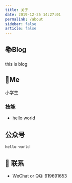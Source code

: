 ```yaml
---
title: 关于
date: 2019-12-25 14:27:01
permalink: /about
sidebar: false
article: false
---
```


## 📚Blog
this is blog

<!-- 这是一个兼具博客文章、知识管理、文档查找的个人网站，主要内容是Web前端技术。如果你喜欢这个博客&主题欢迎到[GitHub](https://github.com/shuailee/vuepress-theme-vdoing)点个Star，或者交换[友链](/friends/) ( •̀ ω •́ )✧

:::tip
文章内容仅是我个人的小总结，资历尚浅，如有误还请指正。
:::

[更新日志](https://github.com/shuailee/vuepress-theme-vdoing/commits/master)

## 🎨Theme

[<img src="https://github-readme-stats.vercel.app/api/pin/?username=klein&amp;repo=vuepress-theme-vdoing" alt="ReadMe Card" class="no-zoom">](https://github.com/shuailee/vuepress-theme-vdoing)
[<img src="https://github-readme-stats.vercel.app/api/pin/?username=klein&amp;repo=vuepress-theme-vdoing-doc" alt="ReadMe Card" class="no-zoom">](https://doc.klein.com/)

本站主题是 [`Vdoing`](https://github.com/shuailee/vuepress-theme-vdoing)，这是一款简洁高效的VuePress 知识管理&博客 主题。旨在轻松打造一个`结构化`与`碎片化`并存的个人在线知识库&博客，让你的知识海洋像一本本书一样清晰易读。配合多维索引，让每一个知识点都可以快速定位！ 更多[详情](https://github.com/shuailee/vuepress-theme-vdoing)。
 -->
 
 
<!-- <a href="https://github.com/shuailee/vuepress-theme-vdoing" target="_blank"><img src='https://img.shields.io/github/stars/klein/vuepress-theme-vdoing' alt='GitHub stars' class="no-zoom"></a>
<a href="https://github.com/shuailee/vuepress-theme-vdoing" target="_blank"><img src='https://img.shields.io/github/forks/klein/vuepress-theme-vdoing' alt='GitHub forks' class="no-zoom"></a> -->


## 🐼Me
小学生

### 技能
* hello world

<!-- 本人↓↓↓

<img src='https://cdn.jsdelivr.net/gh/klein/image_store/blog/20200103123203.jpg' alt='本人照片' style="width:106px;"> -->


## 公众号
`hello world`
<!-- <img src="https://cdn.jsdelivr.net/gh/klein/image_store@master/blog/qrcode.zdqv9mlfc0g.jpg"  style="width:30%;" /> -->



## :email: 联系

- WeChat or QQ: <a :href="qqUrl" class='qq'>919691653</a>



<script>
  export default {
    data(){
      return {
        qqUrl: 'tencent://message/?uin=919691653&Site=&Menu=yes'
      }
    },
    mounted(){
      const flag =  navigator.userAgent.match(/(phone|pad|pod|iPhone|iPod|ios|iPad|Android|Mobile|BlackBerry|IEMobile|MQQBrowser|JUC|Fennec|wOSBrowser|BrowserNG|WebOS|Symbian|Windows Phone)/i);
      if(flag){
        this.qqUrl = 'mqqwpa://im/chat?chat_type=wpa&uin=919691653&version=1&src_type=web&web_src=oicqzone.com'
      }
    }
  }
</script>
